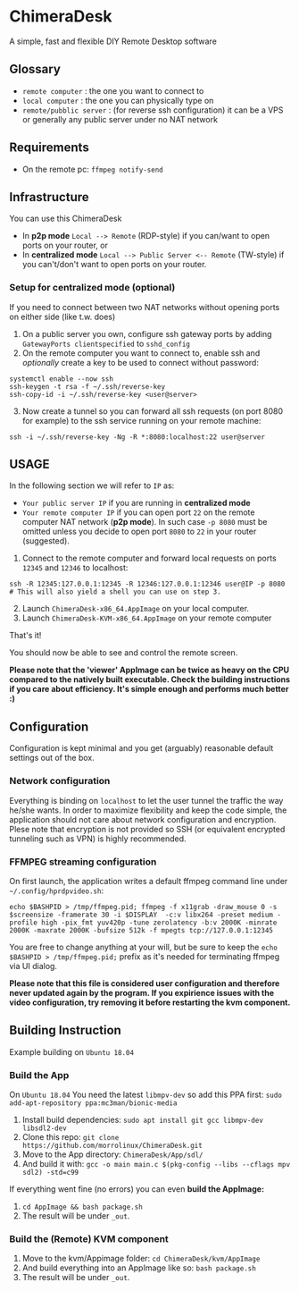 # ChimeraDesk
A simple, fast and flexible DIY Remote Desktop software 
 
## Glossary
- `remote computer` : the one you want to connect to
- `local computer` : the one you can physically type on
- `remote/pubblic server` : (for reverse ssh configuration) it can be a VPS or generally any public server under no NAT network 

## Requirements
- On the remote pc: `ffmpeg notify-send`

## Infrastructure 
You can use this ChimeraDesk 
- In **p2p mode** `Local --> Remote` (RDP-style) if you can/want to open ports on your router, or
- In **centralized mode** `Local --> Public Server <-- Remote` (TW-style) if you can't/don't want to open ports on your router. 

### Setup for centralized mode (optional)
If you need to connect between two NAT networks without opening ports on either side (like t.w. does)

1. On a public server you own, configure ssh gateway ports by adding `GatewayPorts clientspecified` to `sshd_config`
2. On the remote computer you want to connect to, enable ssh and *optionally* create a key to be used to connect without password:
```
systemctl enable --now ssh
ssh-keygen -t rsa -f ~/.ssh/reverse-key
ssh-copy-id -i ~/.ssh/reverse-key <user@server>
```
3. Now create a tunnel so you can forward all ssh requests (on port 8080 for example) to the ssh service running on your remote machine: 
```
ssh -i ~/.ssh/reverse-key -Ng -R *:8080:localhost:22 user@server
```

## USAGE
In the following section we will refer to `IP` as: 
- `Your public server IP` if you are running in **centralized mode**
- `Your remote computer IP` if you can open port `22` on the remote computer NAT network (**p2p mode**).
In such case `-p 8080` must be omitted unless you decide to open port `8080` to `22` in your router (suggested).
 
1. Connect to the remote computer and forward local requests on ports `12345` and `12346` to localhost:
```
ssh -R 12345:127.0.0.1:12345 -R 12346:127.0.0.1:12346 user@IP -p 8080
# This will also yield a shell you can use on step 3.
```
2. Launch `ChimeraDesk-x86_64.AppImage` on your local computer.
3. Launch `ChimeraDesk-KVM-x86_64.AppImage` on your remote computer 


That's it!

You should now be able to see and control the remote screen.

**Please note that the 'viewer' AppImage can be twice as heavy on the CPU compared to the natively built executable. Check the building instructions if you care about efficiency. It's simple enough and performs much better :)**

## Configuration
Configuration is kept minimal and you get (arguably) reasonable default settings out of the box. 

### Network configuration
Everything is binding on `localhost` to let the user tunnel the traffic the way he/she wants. 
In order to maximize flexibility and keep the code simple, the application should not care about network configuration and encryption.
Plese note that encryption is not provided so SSH (or equivalent encrypted tunneling such as VPN) is highly recommended.

### FFMPEG streaming configuration
On first launch, the application writes a default ffmpeg command line under `~/.config/hprdpvideo.sh`:
```
echo $BASHPID > /tmp/ffmpeg.pid; ffmpeg -f x11grab -draw_mouse 0 -s $screensize -framerate 30 -i $DISPLAY  -c:v libx264 -preset medium -profile high -pix_fmt yuv420p -tune zerolatency -b:v 2000K -minrate 2000K -maxrate 2000K -bufsize 512k -f mpegts tcp://127.0.0.1:12345
```
You are free to change anything at your will, but be sure to keep the `echo $BASHPID > /tmp/ffmpeg.pid;` prefix as it's needed for terminating ffmpeg via UI dialog.

**Please note that this file is considered user configuration and therefore never updated again by the program. If you expirience issues with the video configuration, try removing it before restarting the kvm component.**

## Building Instruction
Example building on `Ubuntu 18.04`

### Build the App
On `Ubuntu 18.04` You need the latest `libmpv-dev` so add this PPA first: `sudo add-apt-repository ppa:mc3man/bionic-media`

1. Install build dependencies: `sudo apt install git gcc libmpv-dev libsdl2-dev`
2. Clone this repo: `git clone https://github.com/morrolinux/ChimeraDesk.git`
3. Move to the App directory: `ChimeraDesk/App/sdl/`
4. And build it with: `gcc -o main main.c $(pkg-config --libs --cflags mpv sdl2) -std=c99`

If everything went fine (no errors) you can even 
**build the AppImage:**

1. `cd AppImage && bash package.sh`
2. The result will be under `_out`.

### Build the (Remote) KVM component
1. Move to the kvm/Appimage folder: `cd ChimeraDesk/kvm/AppImage`
2. And build everything into an AppImage like so: `bash package.sh`
3. The result will be under `_out`.
